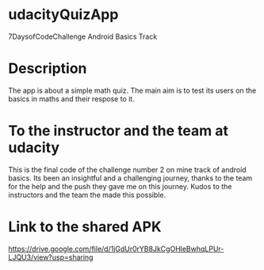 # udacityQuizApp
7DaysofCodeChallenge  Android Basics Track

# Description
The app is about a simple math quiz. 
The main aim is to test its users on the basics in maths and their respose to it.


# To the instructor and the team at udacity
This is the final code of the challenge number 2 on mine track of android basics. 
Its been an insightful and a challenging journey, thanks to the team for the help and the push they gave me on this journey.
Kudos to the instructors and the team the made this possible.


# Link to the shared APK
https://drive.google.com/file/d/1jGdUr0rYB8JkCgOHleBwhqLPUr-LJQU3/view?usp=sharing
